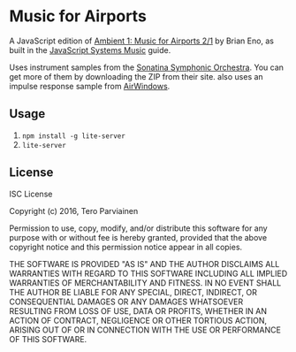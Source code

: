 # Music for Airports

A JavaScript edition of [Ambient 1: Music for Airports 2/1](https://en.wikipedia.org/wiki/Ambient_1:_Music_for_Airports)
by Brian Eno, as built in the [JavaScript Systems Music](http://teropa.info/blog/2016/07/28/javascript-systems-music.html) guide.

Uses instrument samples from the [Sonatina Symphonic Orchestra](http://sso.mattiaswestlund.net/download.html). You can get more of them by downloading the ZIP from their site. also uses an impulse response sample
from [AirWindows](http://www.airwindows.com/airwindows-impulses/).

## Usage

1. `npm install -g lite-server`
2. `lite-server`

## License

ISC License

Copyright (c) 2016, Tero Parviainen

Permission to use, copy, modify, and/or distribute this software for any purpose with or without fee is hereby granted, provided that the above copyright notice and this permission notice appear in all copies.

THE SOFTWARE IS PROVIDED "AS IS" AND THE AUTHOR DISCLAIMS ALL WARRANTIES WITH REGARD TO THIS SOFTWARE INCLUDING ALL IMPLIED WARRANTIES OF MERCHANTABILITY AND FITNESS. IN NO EVENT SHALL THE AUTHOR BE LIABLE FOR ANY SPECIAL, DIRECT, INDIRECT, OR CONSEQUENTIAL DAMAGES OR ANY DAMAGES WHATSOEVER RESULTING FROM LOSS OF USE, DATA OR PROFITS, WHETHER IN AN ACTION OF CONTRACT, NEGLIGENCE OR OTHER TORTIOUS ACTION, ARISING OUT OF OR IN CONNECTION WITH THE USE OR PERFORMANCE OF THIS SOFTWARE.
